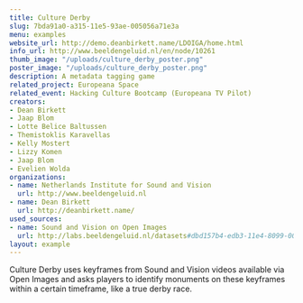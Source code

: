 ```yaml
---
title: Culture Derby
slug: 7bda91a0-a315-11e5-93ae-005056a71e3a
menu: examples
website_url: http://demo.deanbirkett.name/LDOIGA/home.html
info_url: http://www.beeldengeluid.nl/en/node/10261
thumb_image: "/uploads/culture_derby_poster.png"
poster_image: "/uploads/culture_derby_poster.png"
description: A metadata tagging game
related_project: Europeana Space
related_event: Hacking Culture Bootcamp (Europeana TV Pilot)
creators:
- Dean Birkett
- Jaap Blom
- Lotte Belice Baltussen
- Themistoklis Karavellas
- Kelly Mostert
- Lizzy Komen
- Jaap Blom
- Evelien Wolda
organizations:
- name: Netherlands Institute for Sound and Vision
  url: http://www.beeldengeluid.nl
- name: Dean Birkett
  url: http://deanbirkett.name/
used_sources:
- name: Sound and Vision on Open Images
  url: http://labs.beeldengeluid.nl/datasets#dbd157b4-edb3-11e4-8099-005056a71e3a
layout: example
---
```


Culture Derby uses keyframes from Sound and Vision videos available via Open Images and asks players to identify monuments on these keyframes within a certain timeframe, like a true derby race.
